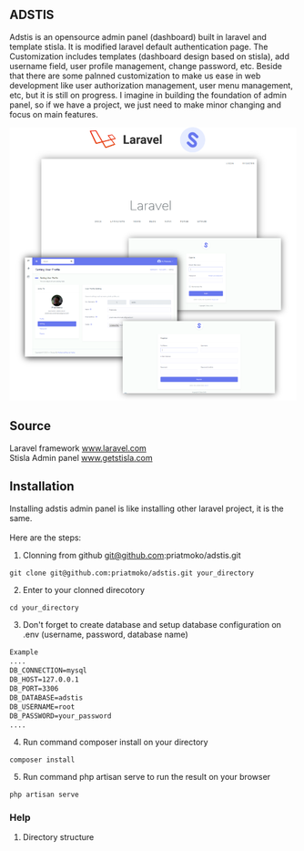 ## ADSTIS

Adstis is an opensource admin panel (dashboard) built in laravel and template stisla. It is modified laravel default authentication page. The Customization includes templates (dashboard design based on stisla), add username field, user profile management, change password, etc. Beside that there are some palnned customization to make us ease in web development like user authorization management, user menu management, etc, but it is still on progress. I imagine in building the foundation of admin panel, so if we have a project, we just need to make minor changing and focus on main features.

<img src="https://raw.githubusercontent.com/priatmoko/image-repo/master/g115.png?token=AErIt4uMQxWfjP2IxZj5XhRYhDbzkEjwks5crDcuwA%3D%3D">


## Source
Laravel framework www.laravel.com <br/>
Stisla Admin panel www.getstisla.com

## Installation

Installing adstis admin panel is like installing other laravel project, it is the same. \
<br/>Here are the steps: <br/>
1. Clonning from github git@github.com:priatmoko/adstis.git
```
git clone git@github.com:priatmoko/adstis.git your_directory
```
2. Enter to your clonned direcotory
```
cd your_directory
```
3. Don't forget to create database and setup database configuration on .env (username, password, database name)
```
Example
....
DB_CONNECTION=mysql
DB_HOST=127.0.0.1
DB_PORT=3306
DB_DATABASE=adstis
DB_USERNAME=root
DB_PASSWORD=your_password
....
```
4. Run command composer install on your directory
```
composer install
```
5. Run command php artisan serve to run the result on your browser
```
php artisan serve
```
### Help

1. Directory structure
